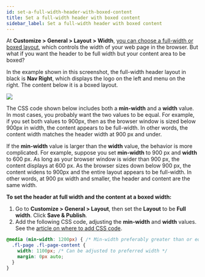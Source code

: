 ```yaml
---
id: set-a-full-width-header-with-boxed-content
title: Set a full-width header with boxed content
sidebar_label: Set a full-width header with boxed content
---
```


At **Customize > General > Layout > Width**, [you can choose a full-width or boxed layout](/bb-theme/customizer-settings/general.md/#width), which controls the width of your web page in the browser. But what if you want the header to be full width but your content area to be boxed?

In the example shown in this screenshot, the full-width header layout in black is **Nav Right**, which displays the logo on the left and menu on the right. The content below it is a boxed layout.

![](/img/set-a-full-width-header-with-boxed-content-67db0624.jpg)

The CSS code shown below includes both a **min-width** and a **width** value. In most cases, you probably want the two values to be equal. For example, if you set both values to 900px, then as the browser window is sized below 900px in width, the content appears to be full-width. In other words, the content width matches the header width at 900 px and under.

If the **min-width** value is larger than the **width** value, the behavior is more complicated. For example, suppose you set **min-width** to 900 px and **width** to 600 px. As long as your browser window is wider than 900 px, the content displays at 600 px. As the browser sizes down below 900 px, the content widens to 900px and the entire layout appears to be full-width. In other words, at 900 px width and smaller, the header and content are the same width.

**To set the header at full width and the content at a boxed width:**

  1. Go to **Customize > General > Layout**, then set the **Layout** to be **Full width**. Click **Save & Publish**.
  2. Add the following CSS code, adjusting the **min-width** and **width** values.  
  See the [article on where to add CSS code](/beaver-builder/styles/code/custom-css.md).  
  
  ```css
  @media (min-width: 1200px) { /* Min-width preferably greater than or equal to width below */
    .fl-page .fl-page-content {
      width: 1100px; /* Can be adjusted to preferred width */
      margin: 0px auto;
    }
  }
  ```
